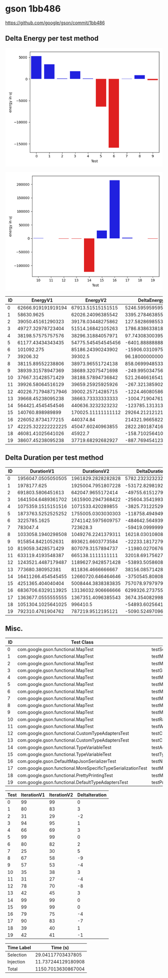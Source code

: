 # gson 1bb486


https://github.com/google/gson/commit/1bb486



## Delta Energy per test method

![](./gson_delta_energy_0_v.png)

![](./gson_delta_energy_1_v.png)


| ID | EnergyV1 | EnergyV2 | DeltaEnergy | σV1 | σV2 |
| --- | --- | --- | --- | --- | --- |
| 0 | 62666.919191919194 | 67913.51515151515 | 5246.5959595959575 | 21182.823335384655 | 22718.67998920252 |
| 1 | 58630.9625 | 62026.24096385542 | 3395.278463855422 | 30862.089566506893 | 30014.555317475417 |
| 2 | 39050.45161290323 | 39178.03448275862 | 127.58286985539598 | 5881.236302105797 | 5033.291543059237 |
| 3 | 49727.32978723404 | 51514.16842105263 | 1786.8386338185883 | 18272.8985999021 | 18069.50820328203 |
| 4 | 38198.57575757576 | 38296.31884057971 | 97.74308300395205 | 6448.29158972196 | 4161.657969819357 |
| 5 | 61177.43434343435 | 54775.545454545456 | -6401.8888888888905 | 35973.1290948112 | 20470.14825498993 |
| 6 | 101092.275 | 85186.24390243902 | -15906.031097560975 | 127611.83856425462 | 107134.77803723146 |
| 7 | 39206.32 | 39302.5 | 96.18000000000029 | 5744.793905580948 | 4578.8613559122605 |
| 8 | 38115.89552238806 | 38973.96551724138 | 858.0699948533147 | 4378.029452231542 | 3785.7689419151775 |
| 9 | 38939.31578947369 | 38689.32075471698 | -249.99503475670645 | 5310.560614532885 | 5383.048605887078 |
| 10 | 37667.31428571429 | 38188.57894736842 | 521.2646616541315 | 4174.365209373095 | 4514.531500036293 |
| 11 | 39926.58064516129 | 39659.25925925926 | -267.3213859020252 | 5992.176511107676 | 4958.213048719099 |
| 12 | 40226.717948717946 | 39002.25714285715 | -1224.4608058607992 | 7993.711653379185 | 6401.604333927806 |
| 13 | 39668.45238095238 | 38663.73333333333 | -1004.7190476190517 | 6172.7629346778285 | 6309.731610421759 |
| 14 | 564421.4545454546 | 440636.3232323232 | -123785.13131313137 | 919700.6260608573 | 790638.7470724281 |
| 15 | 140760.898989899 | 170025.11111111112 | 29264.212121212127 | 326263.62792743783 | 418849.28133162414 |
| 16 | 226052.8734177215 | 440374.84 | 214321.96658227852 | 579689.0907196514 | 827837.8742167661 |
| 17 | 42225.322222222225 | 45047.60240963855 | 2822.280187416327 | 8803.591020875487 | 12363.994088880572 |
| 18 | 46081.41025641026 | 45922.7 | -158.71025641026063 | 38195.34473763211 | 33281.13554718347 |
| 19 | 38607.45238095238 | 37719.68292682927 | -887.7694541231103 | 4249.306717697107 | 5050.020774837849 |

## Delta Duration per test method


| ID | DurationV1 | DurationsV2 | DeltaDuration |
| --- | --- | --- | --- |
| 0 | 1956047.0505050505 | 1961829.2828282828 | 5782.23232323234 |
| 1 | 1978177.625 | 1925004.7951807228 | -53172.82981927716 |
| 2 | 691803.5806451613 | 642047.9655172414 | -49755.61512791994 |
| 3 | 1641504.6489361702 | 1615900.2947368422 | -25604.354199327994 |
| 4 | 1075359.1515151516 | 1071533.420289855 | -3825.731225296622 |
| 5 | 1873763.5252525252 | 1755005.0303030303 | -118758.49494949495 |
| 6 | 3225785.1625 | 2741142.5975609757 | -484642.5649390244 |
| 7 | 783047.4 | 723628.3 | -59419.09999999998 |
| 8 | 1033058.1940298508 | 1049276.2241379311 | 16218.030108080362 |
| 9 | 915854.8421052631 | 893621.6603773584 | -22233.18172790471 |
| 10 | 819059.3428571429 | 807079.3157894737 | -11980.027067669202 |
| 11 | 633119.4193548387 | 665138.1111111111 | 32018.691756272456 |
| 12 | 1243521.4487179487 | 1189627.9428571428 | -53893.50586080598 |
| 13 | 773680.380952381 | 811836.4666666667 | 38156.08571428573 |
| 14 | 16411266.454545455 | 12660720.646464646 | -3750545.808080809 |
| 15 | 4251365.404040404 | 5008444.3838383835 | 757078.9797979798 |
| 16 | 6836706.6329113925 | 13136032.906666666 | 6299326.273755274 |
| 17 | 1363677.0555555555 | 1367351.4096385543 | 3674.3540829988196 |
| 18 | 1051304.1025641025 | 996410.5 | -54893.602564102504 |
| 19 | 792310.4761904762 | 787219.9512195121 | -5090.524970964063 |

## Misc.

| ID | Test Class | Test Method |
| --- | --- | --- |
| 0 | com.google.gson.functional.MapTest | testSerializeMaps |
| 1 | com.google.gson.functional.MapTest | testMapSerializationWithNullValues |
| 2 | com.google.gson.functional.MapTest | testMapWithQuotes |
| 3 | com.google.gson.functional.MapTest | testGeneralMapField |
| 4 | com.google.gson.functional.MapTest | testMapSerializationWithNullValueButSerializeNulls |
| 5 | com.google.gson.functional.MapTest | testMapSerializationWithWildcardValues |
| 6 | com.google.gson.functional.MapTest | testMapSerialization |
| 7 | com.google.gson.functional.MapTest | testMapOfMapSerialization |
| 8 | com.google.gson.functional.MapTest | testMapSerializationWithNullValue |
| 9 | com.google.gson.functional.MapTest | testMapSerializationWithNullValuesSerialized |
| 10 | com.google.gson.functional.MapTest | testRawMapSerialization |
| 11 | com.google.gson.functional.MapTest | testWriteMapsWithEmptyStringKey |
| 12 | com.google.gson.functional.CustomTypeAdaptersTest | testCustomAdapterInvokedForMapElementSerializationWithType |
| 13 | com.google.gson.functional.CustomTypeAdaptersTest | testCustomAdapterInvokedForMapElementSerialization |
| 14 | com.google.gson.functional.TypeVariableTest | testAdvancedTypeVariables |
| 15 | com.google.gson.functional.TypeVariableTest | testTypeVariablesViaTypeParameter |
| 16 | com.google.gson.DefaultMapJsonSerializerTest | testNonEmptyMapSerialization |
| 17 | com.google.gson.functional.MoreSpecificTypeSerializationTest | testMapOfParameterizedSubclassFields |
| 18 | com.google.gson.functional.PrettyPrintingTest | testMap |
| 19 | com.google.gson.functional.DefaultTypeAdaptersTest | testPropertiesSerialization |




| Test | IterationV1 | IterationV2 | DeltaIteration |
| --- | --- | --- | --- |
| 0 | 99 | 99 | 0 |
| 1 | 80 | 83 | 3 |
| 2 | 31 | 29 | -2 |
| 3 | 94 | 95 | 1 |
| 4 | 66 | 69 | 3 |
| 5 | 99 | 99 | 0 |
| 6 | 80 | 82 | 2 |
| 7 | 25 | 30 | 5 |
| 8 | 67 | 58 | -9 |
| 9 | 57 | 53 | -4 |
| 10 | 35 | 38 | 3 |
| 11 | 31 | 27 | -4 |
| 12 | 78 | 70 | -8 |
| 13 | 42 | 45 | 3 |
| 14 | 99 | 99 | 0 |
| 15 | 99 | 99 | 0 |
| 16 | 79 | 75 | -4 |
| 17 | 90 | 83 | -7 |
| 18 | 39 | 40 | 1 |
| 19 | 42 | 41 | -1 |



| Time Label | Time (s) |
| --- | --- |
| Selection | 29.04117703437805 |
| Injection | 11.737244129180908 |
| Total | 1150.7013630867004 |


